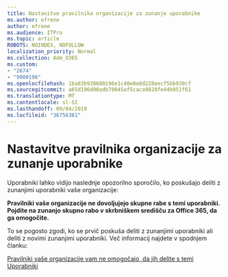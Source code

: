 ```yaml
---
title: Nastavitve pravilnika organizacije za zunanje uporabnike
ms.author: efrene
author: efrene
ms.audience: ITPro
ms.topic: article
ROBOTS: NOINDEX, NOFOLLOW
localization_priority: Normal
ms.collection: Adm_O365
ms.custom:
- "2674"
- "9000196"
ms.openlocfilehash: 1ba83b938600196e1c40e8e8d228eecf5bb939cf
ms.sourcegitcommit: a65d196d00adb70045af5caca9828fe44b951f61
ms.translationtype: MT
ms.contentlocale: sl-SI
ms.lasthandoff: 09/04/2019
ms.locfileid: "36756381"
---
```

# <a name="organization-policy-settings-for-external-users"></a>Nastavitve pravilnika organizacije za zunanje uporabnike

Uporabniki lahko vidijo naslednje opozorilno sporočilo, ko poskušajo deliti z zunanjimi uporabniki vaše organizacije: 

   **Pravilniki vaše organizacije ne dovoljujejo skupne rabe s temi uporabniki. Pojdite na zunanjo skupno rabo v skrbniškem središču za Office 365, da ga omogočite.** 

To se pogosto zgodi, ko se prvič poskuša deliti z zunanjimi uporabniki ali deliti z novimi zunanjimi uporabniki. Več informacij najdete v spodnjem članku:

[Pravilniki vaše organizacije vam ne omogočajo, da jih delite s temi Uporabniki](https://docs.microsoft.com/sharepoint/support/administration/organization-policies-do-not-allow-you-to-share-with-users-error)






